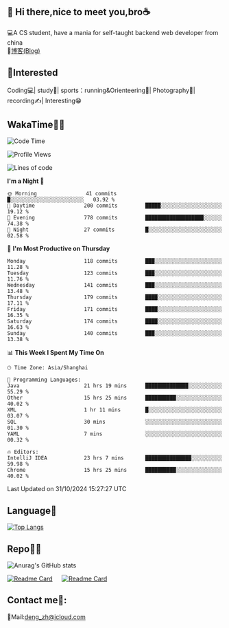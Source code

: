 👋 Hi there,nice to meet you,bro☕
---
💻A CS student, have a mania for self-taught backend web developer from china   
📌[博客(Blog)](https://github.com/HealUP/MyBlog)

 <!-- waka-box start -->
 <!-- waka-box end -->
 
🧲**Interested**
--
Coding💻| study📖| sports：running&Orienteering🏃‍| Photography📸| recording✍️| Interesting😁

WakaTime👨‍💻
---
<!--START_SECTION:waka-->
![Code Time](http://img.shields.io/badge/Code%20Time-2%2C027%20hrs%207%20mins-blue)

![Profile Views](http://img.shields.io/badge/Profile%20Views-0-blue)

![Lines of code](https://img.shields.io/badge/From%20Hello%20World%20I%27ve%20Written-205.0%20thousand%20lines%20of%20code-blue)

**I'm a Night 🦉** 

```text
🌞 Morning                41 commits          █░░░░░░░░░░░░░░░░░░░░░░░░   03.92 % 
🌆 Daytime                200 commits         █████░░░░░░░░░░░░░░░░░░░░   19.12 % 
🌃 Evening                778 commits         ███████████████████░░░░░░   74.38 % 
🌙 Night                  27 commits          █░░░░░░░░░░░░░░░░░░░░░░░░   02.58 % 
```
📅 **I'm Most Productive on Thursday** 

```text
Monday                   118 commits         ███░░░░░░░░░░░░░░░░░░░░░░   11.28 % 
Tuesday                  123 commits         ███░░░░░░░░░░░░░░░░░░░░░░   11.76 % 
Wednesday                141 commits         ███░░░░░░░░░░░░░░░░░░░░░░   13.48 % 
Thursday                 179 commits         ████░░░░░░░░░░░░░░░░░░░░░   17.11 % 
Friday                   171 commits         ████░░░░░░░░░░░░░░░░░░░░░   16.35 % 
Saturday                 174 commits         ████░░░░░░░░░░░░░░░░░░░░░   16.63 % 
Sunday                   140 commits         ███░░░░░░░░░░░░░░░░░░░░░░   13.38 % 
```


📊 **This Week I Spent My Time On** 

```text
🕑︎ Time Zone: Asia/Shanghai

💬 Programming Languages: 
Java                     21 hrs 19 mins      ██████████████░░░░░░░░░░░   55.29 % 
Other                    15 hrs 25 mins      ██████████░░░░░░░░░░░░░░░   40.02 % 
XML                      1 hr 11 mins        █░░░░░░░░░░░░░░░░░░░░░░░░   03.07 % 
SQL                      30 mins             ░░░░░░░░░░░░░░░░░░░░░░░░░   01.30 % 
YAML                     7 mins              ░░░░░░░░░░░░░░░░░░░░░░░░░   00.32 % 

🔥 Editors: 
IntelliJ IDEA            23 hrs 7 mins       ███████████████░░░░░░░░░░   59.98 % 
Chrome                   15 hrs 25 mins      ██████████░░░░░░░░░░░░░░░   40.02 % 
```


 Last Updated on 31/10/2024 15:27:27 UTC
<!--END_SECTION:waka-->

Language🚀
---
[![Top Langs](https://github-readme-stats.vercel.app/api/top-langs/?username=HealUP&layout=compact&hide_border=true)](https://github.com/HealUP)

Repo🧑‍💻
---
![Anurag's GitHub stats](https://github-readme-stats.vercel.app/api?username=HealUP&count_private=true&show_icons=true&theme=gruvbox&hide_border=true) 

[![Readme Card](https://github-readme-stats.vercel.app/api/pin/?username=HealUP&repo=InternetEy&theme=transparent)](https://github.com/HealUP/InternetEy) &emsp;
[![Readme Card](https://github-readme-stats.vercel.app/api/pin/?username=HealUP&repo=CampusExperience&theme=transparent)](https://github.com/HealUP/CampusExperience)


Contact me📱:
---
📮Mail:deng_zh@icloud.com  
